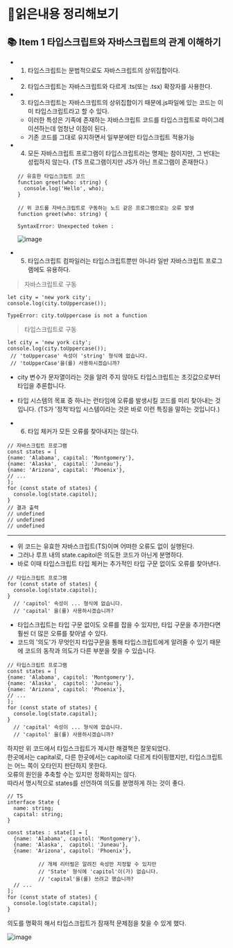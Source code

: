 # 📕읽은내용 정리해보기


## 📚 Item 1 타입스크립트와 자바스크립트의 관계 이해하기

- 1. 타입스크립트는 문법적으로도 자바스크립트의 상위집합이다.
- 2. 타입스크립트는 자바스크립트와 다르게 .ts(또는 .tsx) 확장자를 사용한다.
- 3. 타입스크립트는 자바스크립트의 상위집합이기 때문에.js파일에 있는 코드는 이미 타입스크립트라고 할 수 있다.
  - 이러한 특성은 기족에 존재하는 자바스크립트 코드를 타입스크립트로 마이그레이션하는데 엄청난 이점이 된다.
  - 기존 코드를 그대로 유지하면서 일부분에만 타입스크립트 적용가능
- 4. 모든 자바스크립트 프로그램이 타입스크립트라는 명제는 참이지만, 그 반대는 성립하지 않는다. (TS 프로그램이지만 JS가 아닌 프로그램이 존재한다.)
  ```
  // 유효한 타입스크립트 코드
  function greet(who: string) {
    console.log('Hello', who);
  }
  
  // 위 코드를 자바스크립트로 구동하는 노드 같은 프로그램으로는 오류 발생
  function greet(who: string) {
  
  SyntaxError: Unexpected token :  
  ```
  ![image](https://user-images.githubusercontent.com/76567238/208400199-b332b694-6766-443e-add7-1fbdc9940193.png)

- 5. 타입스크립트 컴파일러는 타입스크립트뿐만 아니라 일반 자바스크립트 프로그램에도 유용하다. 
> 자바스크립트로 구동
```
let city = 'new york city';
console.log(city.toUppercase());

TypeError: city.toUppercase is not a function
```
> 타입스크립트로 구동
```
let city = 'new york city';
console.log(city.toUppercase());
 // 'toUppercase' 속성이 'string' 형식에 없습니다.
 // 'toUpperCase'을(를) 사용하시겠습니까?
```
- city 변수가 문자열이라는 것을 알려 주지 않아도 타입스크립트는 초깃값으로부터 타입을 추론합니다. 
- 타입 시스템의 목표 중 하나는 런타임에 오류를 발생시킬 코드를 미리 찾아내는 것입니다. (TS가 '정적'타입 시스템이라는 것은 바로 이런 특징을 말하는 것입니다.)

- 6. 타입 체커가 모든 오류를 찾아내지는 않는다.   

```
// 자바스크립트 프로그램
const states = [
{name: 'Alabama', capital: 'Montgomery'},
{name: 'Alaska',  capital: 'Juneau'},
{name: 'Arizona', capital: 'Phoenix'},
// ...
];
for (const state of states) {
  console.log(state.capitol);
}
// 결과 출력
// undefined
// undefined
// undefined

```
---
 - 위 코드는 유효한 자바스크립트(TS)이며 어떠한 오류도 없이 실행된다.   
 - 그러나 루프 내의 state.capitol은 의도한 코드가 아닌게 분명하다. 
 - 바로 이때 타입스크립트 타입 체커는 추가적인 타입 구문 없이도 오류를 찾아낸다.
```
// 타입스크립트 프로그램
for (const state of states) {
  console.log(state.capitol);
}
  // 'capitol' 속성이 ... 형식에 없습니다.
  // 'capital' 을(를) 사용하시겠습니까?
```

 - 타입스크립트는 타입 구문 없이도 오류를 잡을 수 있지만, 타입 구문을 추가한다면 훨씬 더 많은 오류를 찾아낼 수 있다.
 - 코드의 '의도'가 무엇인지 타입구문을 통해 타입스크립트에게 알려줄 수 있기 때문에 코드의 동작과 의도가 다른 부분을 찾을 수 있습니다.
```
// 타입스크립트 프로그램
const states = [
{name: 'Alabama', capitol: 'Montgomery'},
{name: 'Alaska',  capitol: 'Juneau'},
{name: 'Arizona', capitol: 'Phoenix'},
// ...
];
for (const state of states) {
  console.log(state.capital);
}
  // 'capital' 속성이 ... 형식에 없습니다.
  // 'capitol' 을(를) 사용하시겠습니까?
```
하지만 위 코드에서 타입스크립트가 제시한 해결책은 잘못되었다.     
한곳에서는 capital로, 다른 한곳에서는 capitol로 다르게 타이핑했지만, 타입스크립트는 어느 쪽이 오타인지 판단하지 못한다.   
오류의 원인을 추축할 수는 있지만 정확하지는 않다.   
따라서 명시적으로 states를 선언하여 의도를 분명하게 하는 것이 좋다.   

```
// TS
interface State {
  name: string;
  capital: string;
}

const states : state[] = [
  {name: 'Alabama', capitol: 'Montgomery'},
  {name: 'Alaska',  capitol: 'Juneau'},
  {name: 'Arizona', capitol: 'Phoenix'},
  
          // 개체 리터럴은 알려진 속성만 지정할 수 있지만
          // 'State' 형식에 'capitol'이(가) 없습니다.
          // 'capital'을(를) 쓰려고 했습니까?
  // ...
];
for (const state of states) {
  console.log(state.capital);
}
```
의도를 명확히 해서 타입스크립트가 잠재적 문제점을 찾을 수 있게 했다.

![image](https://user-images.githubusercontent.com/76567238/208406959-3e308e91-0abd-4316-a28b-52048d923497.png)


